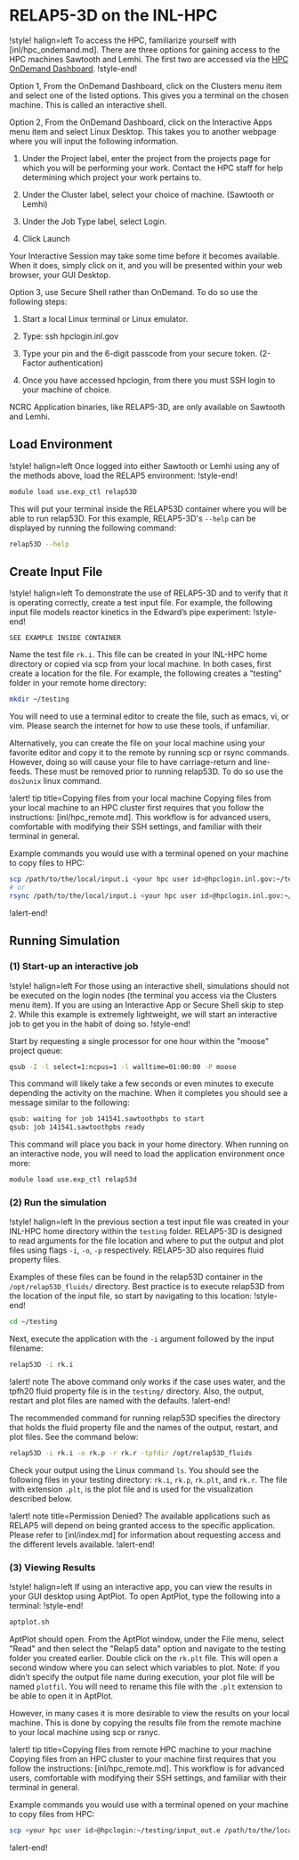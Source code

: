 # RELAP5-3D on the INL-HPC

!style! halign=left
To access the HPC, familiarize yourself with [inl/hpc_ondemand.md]. There are three options for
gaining access to the HPC machines Sawtooth and Lemhi. The first two are accessed via the
[HPC OnDemand Dashboard](https://hpcondemand.inl.gov/pun/sys/dashboard).
!style-end!


Option 1, From the OnDemand Dashboard, click on the Clusters menu item and select one of the listed
options. This gives you a terminal on the chosen machine. This is called an interactive shell.


Option 2, From the OnDemand Dashboard, click on the Interactive Apps menu item and select Linux
Desktop. This takes you to another webpage where you will input the following information.


1. Under the Project label, enter the project from the projects page for which you will be
  performing your work. Contact the HPC staff for help determining which project your work pertains
  to.

1. Under the Cluster label, select your choice of machine. (Sawtooth or Lemhi)

1. Under the Job Type label, select Login.

1. Click Launch

Your Interactive Session may take some time before it becomes available. When it does, simply click
on it, and you will be presented within your web browser, your GUI Desktop.

Option 3, use Secure Shell rather than OnDemand. To do so use the following steps:

1. Start a local Linux terminal or Linux emulator.

1. Type: ssh hpclogin.inl.gov

1. Type your pin and the 6-digit passcode from your secure token. (2-Factor authentication)

1. Once you have accessed hpclogin, from there you must SSH login to your machine of choice.

NCRC Application binaries, like RELAP5-3D, are only available on Sawtooth and Lemhi.


## Load Environment

!style! halign=left
Once logged into either Sawtooth or Lemhi using any of the methods above, load the RELAP5
environment:
!style-end!

```bash
module load use.exp_ctl relap53D
```

This will put your terminal inside the RELAP53D container where you will be able to run relap53D.
For this example, RELAP5-3D's `--help` can be displayed by running the following command:

```bash
relap53D --help
```

## Create Input File

!style! halign=left
To demonstrate the use of RELAP5-3D and to verify that it is operating correctly, create a test
input file. For example, the following input file models reactor kinetics in the Edward’s pipe
experiment:
!style-end!

```pre
SEE EXAMPLE INSIDE CONTAINER
```

Name the test file `rk.i`. This file can be created in your INL-HPC home directory or copied via scp
from your local machine. In both cases, first create a location for the file. For example, the
following creates a "testing" folder in your remote home directory:

```bash
mkdir ~/testing
```

You will need to use a terminal editor to create the file, such as emacs, vi, or vim. Please search
the internet for how to use these tools, if unfamiliar.

Alternatively, you can create the file on your local machine using your favorite editor and copy it
to the remote by running scp or rsync commands. However, doing so will cause your file to have
carriage-return and line-feeds. These must be removed prior to running relap53D. To do so use the
`dos2unix` linux command.

!alert! tip title=Copying files from your local machine
Copying files from your local machine to an HPC cluster first requires that you follow the
instructions: [inl/hpc_remote.md]. This workflow is for advanced users, comfortable with modifying
their SSH settings, and familiar with their terminal in general.

Example commands you would use with a terminal opened on your machine to copy files to HPC:

```bash
scp /path/to/the/local/input.i <your hpc user id>@hpclogin.inl.gov:~/testing/input.i
# or
rsync /path/to/the/local/input.i <your hpc user id>@hpclogin.inl.gov:~/testing/input.i
```
!alert-end!


## Running Simulation

### (1) Start-up an interactive job

!style! halign=left
For those using an interactive shell, simulations should not be executed on the login nodes (the
terminal you access via the Clusters menu item). If you are using an Interactive App or Secure Shell
skip to step 2. While this example is extremely lightweight, we will start an interactive job to get
you in the habit of doing so.
!style-end!

Start by requesting a single processor for one hour within the "moose" project queue:

```bash
qsub -I -l select=1:ncpus=1 -l walltime=01:00:00 -P moose
```

This command will likely take a few seconds or even minutes to execute depending the activity on the
machine. When it completes you should see a message similar to the following:

```bash
qsub: waiting for job 141541.sawtoothpbs to start
qsub: job 141541.sawtoothpbs ready
```

This command will place you back in your home directory. When running on an interactive node, you
will need to load the application environment once more:

```bash
module load use.exp_ctl relap53d
```

### (2) Run the simulation

!style! halign=left
In the previous section a test input file was created in your INL-HPC home directory within the
`testing` folder. RELAP5-3D is designed to read arguments for the file location and where to put
the output and plot files using flags `-i`, `-o`, `-p` respectively. RELAP5-3D also requires fluid
property files.

Examples of these files can be found in the relap53D container in the
`/opt/relap53D_fluids/` directory. Best practice is to execute relap53D from the location of the
input file, so start by navigating to this location:
!style-end!

```bash
cd ~/testing
```

Next, execute the application with the `-i` argument followed by the input filename:

```bash
relap53D -i rk.i
```

!alert! note
The above command only works if the case uses water, and the tpfh20 fluid property file is in the
`testing/` directory. Also, the output, restart and plot files are named with the defaults.
!alert-end!

The recommended command for running relap53D specifies the directory that holds the fluid property
file and the names of the output, restart, and plot files. See the command below:

```bash
relap53D -i rk.i -o rk.p -r rk.r -tpfdir /opt/relap53D_fluids
```

Check your output using the Linux command `ls`. You should see the following files in your testing
directory: `rk.i`, `rk.p`, `rk.plt`, and `rk.r`. The file with extension `.plt`, is the plot file
and is used for the visualization described below.

!alert! note title=Permission Denied?
The available applications such as RELAP5 will depend on being granted access to the specific
application. Please refer to [inl/index.md] for information about requesting access and the
different levels available.
!alert-end!

### (3) Viewing Results

!style! halign=left
If using an interactive app, you can view the results in your GUI desktop using AptPlot. To open
AptPlot, type the following into a terminal:
!style-end!

```bash
aptplot.sh
```

AptPlot should open. From the AptPlot window, under the File menu, select "Read" and then select the
"Relap5 data" option and navigate to the testing folder you created earlier. Double click on the
`rk.plt` file. This will open a second window where you can select which variables to plot. Note: if
you didn’t specify the output file name during execution, your plot file will be named `plotfil`.
You will need to rename this file with the `.plt` extension to be able to open it in AptPlot.

However, in many cases it is more desirable to view the results on your local machine. This is done
by copying the results file from the remote machine to your local machine using scp or rsnyc.


!alert! tip title=Copying files from remote HPC machine to your machine
Copying files from an HPC cluster to your machine first requires that you follow the instructions:
[inl/hpc_remote.md]. This workflow is for advanced users, comfortable with modifying their SSH
settings, and familiar with their terminal in general.

Example commands you would use with a terminal opened on your machine to copy files from HPC:

```bash
scp <your hpc user id>@hpclogin:~/testing/input_out.e /path/to/the/local/destination
```
!alert-end!